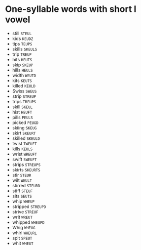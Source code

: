 # One-syllable words with short I vowel

* still `STEUL`
* kids `KEUDZ`
* tips `TEUPS`
* skills `SKEULS`
* trip `TREUP`
* hits `HEUTS`
* skip `SKEUP`
* hills `HEULS`
* width `WEUTD`
* kits `KEUTS`
* killed `KEULD`
* Swiss `SWEUS`
* strip `STREUP`
* trips `TREUPS`
* skill `SKEUL`
* hist `HEUFT`
* pills `PEULS`
* picked `PEUGD`
* skiing `SKEUG`
* skirt `SKEURT`
* skilled `SKEULD`
* twist `TWEUFT`
* kills `KEULS`
* wrist `WREUFT`
* swift `SWEUFT`
* strips `STREUPS`
* skirts `SKEURTS`
* stir `STEUR`
* wilt `WEULT`
* stirred `STEURD`
* stiff `STEUF`
* sits `SEUTS`
* whip `WHEUP`
* stripped `STREUPD`
* strive `STREUF`
* writ `WREUT`
* whipped `WHEUPD`
* Whig `WHEUG`
* whirl `WHEURL`
* spit `SPEUT`
* whit `WHEUT`
